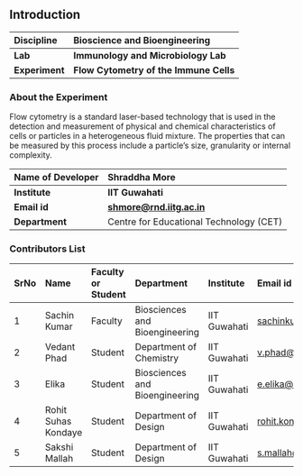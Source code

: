 ## Introduction

<b>Discipline | <b>Bioscience and Bioengineering
:--|:--|
<b> Lab | <b> Immunology and Microbiology Lab
<b> Experiment|     <b> Flow Cytometry of the Immune Cells

### About the Experiment 

Flow cytometry is a standard laser-based technology that is used in the detection and measurement of physical and chemical characteristics of cells or particles in a heterogeneous fluid mixture. The properties that can be measured by this process include a particle’s size, granularity or internal complexity.

<b>Name of Developer | <b> Shraddha More 
:--|:--|
<b> Institute | <b>  IIT Guwahati
<b> Email id|     <b>  shmore@rnd.iitg.ac.in
<b> Department |  Centre for Educational Technology (CET) 

### Contributors List

SrNo | Name | Faculty or Student | Department| Institute | Email id
:--|:--|:--|:--|:--|:--|
1 | Sachin Kumar | Faculty | Biosciences and Bioengineering | IIT Guwahati | sachinku@iitg.ac.in
2 | Vedant Phad | Student |  Department of Chemistry | IIT Guwahati | v.phad@iitg.ac.in
3 | Elika | Student | Biosciences and Bioengineering | IIT Guwahati | e.elika@iitg.ac.in
4 | Rohit Suhas Kondaye | Student | Department of Design | IIT Guwahati | rohit.kondaye@iitg.ac.in
5 | Sakshi Mallah | Student | Department of Design | IIT Guwahati | s.mallah@iitg.ac.in
